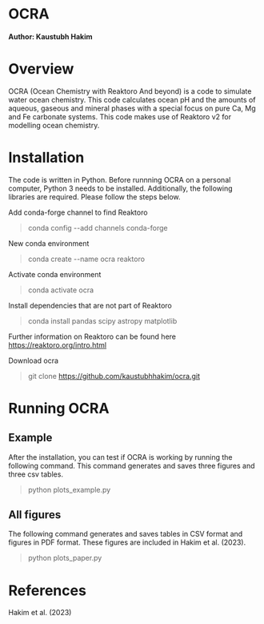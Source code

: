 # OCRA #
#### Author: Kaustubh Hakim ####

# Overview #

OCRA (Ocean Chemistry with Reaktoro And beyond) is a code to simulate water ocean chemistry. This code calculates ocean pH and the amounts of aqueous, gaseous and mineral phases with a special focus on pure Ca, Mg and Fe carbonate systems. This code makes use of Reaktoro v2 for modelling ocean chemistry.

# Installation #

The code is written in Python. Before runnning OCRA on a personal computer, Python 3 needs to be installed. Additionally, the following libraries are required. Please follow the steps below. 

Add conda-forge channel to find Reaktoro

> conda config --add channels conda-forge

New conda environment

> conda create --name ocra reaktoro

Activate conda environment

> conda activate ocra

Install dependencies that are not part of Reaktoro

> conda install pandas scipy astropy matplotlib

Further information on Reaktoro can be found here https://reaktoro.org/intro.html

Download ocra

> git clone https://github.com/kaustubhhakim/ocra.git

# Running OCRA #

## Example ##

After the installation, you can test if OCRA is working by running the following command. This command generates and saves three figures and three csv tables.

> python plots_example.py

## All figures ##

The following command generates and saves tables in CSV format and figures in PDF format. These figures are included in Hakim et al. (2023).

> python plots_paper.py

# References #

Hakim et al. (2023)
